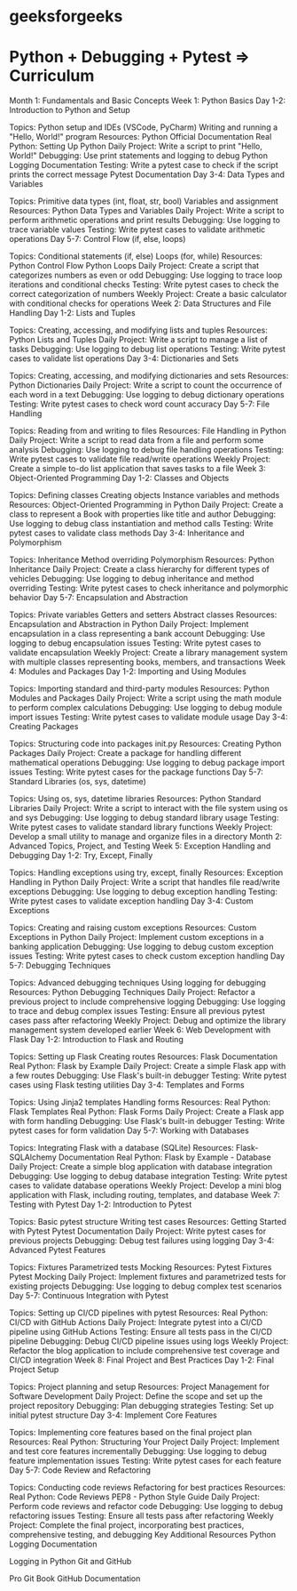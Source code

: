 # geeksforgeeks
# Python + Debugging + Pytest => Curriculum

Month 1: Fundamentals and Basic Concepts
Week 1: Python Basics
Day 1-2: Introduction to Python and Setup

Topics:
Python setup and IDEs (VSCode, PyCharm)
Writing and running a "Hello, World!" program
Resources:
Python Official Documentation
Real Python: Setting Up Python
Daily Project:
Write a script to print "Hello, World!"
Debugging:
Use print statements and logging to debug
Python Logging Documentation
Testing:
Write a pytest case to check if the script prints the correct message
Pytest Documentation
Day 3-4: Data Types and Variables

Topics:
Primitive data types (int, float, str, bool)
Variables and assignment
Resources:
Python Data Types and Variables
Daily Project:
Write a script to perform arithmetic operations and print results
Debugging:
Use logging to trace variable values
Testing:
Write pytest cases to validate arithmetic operations
Day 5-7: Control Flow (if, else, loops)

Topics:
Conditional statements (if, else)
Loops (for, while)
Resources:
Python Control Flow
Python Loops
Daily Project:
Create a script that categorizes numbers as even or odd
Debugging:
Use logging to trace loop iterations and conditional checks
Testing:
Write pytest cases to check the correct categorization of numbers
Weekly Project:
Create a basic calculator with conditional checks for operations
Week 2: Data Structures and File Handling
Day 1-2: Lists and Tuples

Topics:
Creating, accessing, and modifying lists and tuples
Resources:
Python Lists and Tuples
Daily Project:
Write a script to manage a list of tasks
Debugging:
Use logging to debug list operations
Testing:
Write pytest cases to validate list operations
Day 3-4: Dictionaries and Sets

Topics:
Creating, accessing, and modifying dictionaries and sets
Resources:
Python Dictionaries
Daily Project:
Write a script to count the occurrence of each word in a text
Debugging:
Use logging to debug dictionary operations
Testing:
Write pytest cases to check word count accuracy
Day 5-7: File Handling

Topics:
Reading from and writing to files
Resources:
File Handling in Python
Daily Project:
Write a script to read data from a file and perform some analysis
Debugging:
Use logging to debug file handling operations
Testing:
Write pytest cases to validate file read/write operations
Weekly Project:
Create a simple to-do list application that saves tasks to a file
Week 3: Object-Oriented Programming
Day 1-2: Classes and Objects

Topics:
Defining classes
Creating objects
Instance variables and methods
Resources:
Object-Oriented Programming in Python
Daily Project:
Create a class to represent a Book with properties like title and author
Debugging:
Use logging to debug class instantiation and method calls
Testing:
Write pytest cases to validate class methods
Day 3-4: Inheritance and Polymorphism

Topics:
Inheritance
Method overriding
Polymorphism
Resources:
Python Inheritance
Daily Project:
Create a class hierarchy for different types of vehicles
Debugging:
Use logging to debug inheritance and method overriding
Testing:
Write pytest cases to check inheritance and polymorphic behavior
Day 5-7: Encapsulation and Abstraction

Topics:
Private variables
Getters and setters
Abstract classes
Resources:
Encapsulation and Abstraction in Python
Daily Project:
Implement encapsulation in a class representing a bank account
Debugging:
Use logging to debug encapsulation issues
Testing:
Write pytest cases to validate encapsulation
Weekly Project:
Create a library management system with multiple classes representing books, members, and transactions
Week 4: Modules and Packages
Day 1-2: Importing and Using Modules

Topics:
Importing standard and third-party modules
Resources:
Python Modules and Packages
Daily Project:
Write a script using the math module to perform complex calculations
Debugging:
Use logging to debug module import issues
Testing:
Write pytest cases to validate module usage
Day 3-4: Creating Packages

Topics:
Structuring code into packages
init.py
Resources:
Creating Python Packages
Daily Project:
Create a package for handling different mathematical operations
Debugging:
Use logging to debug package import issues
Testing:
Write pytest cases for the package functions
Day 5-7: Standard Libraries (os, sys, datetime)

Topics:
Using os, sys, datetime libraries
Resources:
Python Standard Libraries
Daily Project:
Write a script to interact with the file system using os and sys
Debugging:
Use logging to debug standard library usage
Testing:
Write pytest cases to validate standard library functions
Weekly Project:
Develop a small utility to manage and organize files in a directory
Month 2: Advanced Topics, Project, and Testing
Week 5: Exception Handling and Debugging
Day 1-2: Try, Except, Finally

Topics:
Handling exceptions using try, except, finally
Resources:
Exception Handling in Python
Daily Project:
Write a script that handles file read/write exceptions
Debugging:
Use logging to debug exception handling
Testing:
Write pytest cases to validate exception handling
Day 3-4: Custom Exceptions

Topics:
Creating and raising custom exceptions
Resources:
Custom Exceptions in Python
Daily Project:
Implement custom exceptions in a banking application
Debugging:
Use logging to debug custom exception issues
Testing:
Write pytest cases to check custom exception handling
Day 5-7: Debugging Techniques

Topics:
Advanced debugging techniques
Using logging for debugging
Resources:
Python Debugging Techniques
Daily Project:
Refactor a previous project to include comprehensive logging
Debugging:
Use logging to trace and debug complex issues
Testing:
Ensure all previous pytest cases pass after refactoring
Weekly Project:
Debug and optimize the library management system developed earlier
Week 6: Web Development with Flask
Day 1-2: Introduction to Flask and Routing

Topics:
Setting up Flask
Creating routes
Resources:
Flask Documentation
Real Python: Flask by Example
Daily Project:
Create a simple Flask app with a few routes
Debugging:
Use Flask's built-in debugger
Testing:
Write pytest cases using Flask testing utilities
Day 3-4: Templates and Forms

Topics:
Using Jinja2 templates
Handling forms
Resources:
Real Python: Flask Templates
Real Python: Flask Forms
Daily Project:
Create a Flask app with form handling
Debugging:
Use Flask's built-in debugger
Testing:
Write pytest cases for form validation
Day 5-7: Working with Databases

Topics:
Integrating Flask with a database (SQLite)
Resources:
Flask-SQLAlchemy Documentation
Real Python: Flask by Example - Database
Daily Project:
Create a simple blog application with database integration
Debugging:
Use logging to debug database integration
Testing:
Write pytest cases to validate database operations
Weekly Project:
Develop a mini blog application with Flask, including routing, templates, and database
Week 7: Testing with Pytest
Day 1-2: Introduction to Pytest

Topics:
Basic pytest structure
Writing test cases
Resources:
Getting Started with Pytest
Pytest Documentation
Daily Project:
Write pytest cases for previous projects
Debugging:
Debug test failures using logging
Day 3-4: Advanced Pytest Features

Topics:
Fixtures
Parametrized tests
Mocking
Resources:
Pytest Fixtures
Pytest Mocking
Daily Project:
Implement fixtures and parametrized tests for existing projects
Debugging:
Use logging to debug complex test scenarios
Day 5-7: Continuous Integration with Pytest

Topics:
Setting up CI/CD pipelines with pytest
Resources:
Real Python: CI/CD with GitHub Actions
Daily Project:
Integrate pytest into a CI/CD pipeline using GitHub Actions
Testing:
Ensure all tests pass in the CI/CD pipeline
Debugging:
Debug CI/CD pipeline issues using logs
Weekly Project:
Refactor the blog application to include comprehensive test coverage and CI/CD integration
Week 8: Final Project and Best Practices
Day 1-2: Final Project Setup

Topics:
Project planning and setup
Resources:
Project Management for Software Development
Daily Project:
Define the scope and set up the project repository
Debugging:
Plan debugging strategies
Testing:
Set up initial pytest structure
Day 3-4: Implement Core Features

Topics:
Implementing core features based on the final project plan
Resources:
Real Python: Structuring Your Project
Daily Project:
Implement and test core features incrementally
Debugging:
Use logging to debug feature implementation issues
Testing:
Write pytest cases for each feature
Day 5-7: Code Review and Refactoring

Topics:
Conducting code reviews
Refactoring for best practices
Resources:
Real Python: Code Reviews
PEP8 - Python Style Guide
Daily Project:
Perform code reviews and refactor code
Debugging:
Use logging to debug refactoring issues
Testing:
Ensure all tests pass after refactoring
Weekly Project:
Complete the final project, incorporating best practices, comprehensive testing, and debugging
Key Additional Resources
Python Logging Documentation

Logging in Python
Git and GitHub

Pro Git Book
GitHub Documentation
